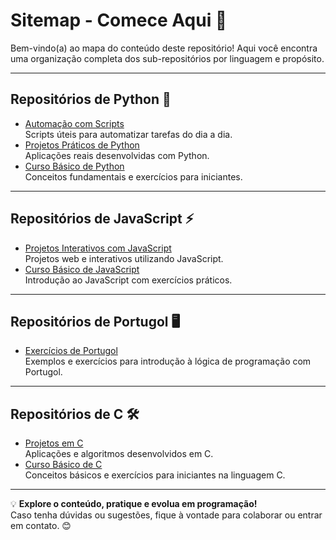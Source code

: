 
# **Sitemap - Comece Aqui** 🚀

Bem-vindo(a) ao mapa do conteúdo deste repositório! Aqui você encontra uma organização completa dos sub-repositórios por linguagem e propósito.

---

## **Repositórios de Python** 🐍
- [Automação com Scripts](https://github.com/Ridd1kulusC0d3r/Programming/tree/main/repos/python-scripts)  
  Scripts úteis para automatizar tarefas do dia a dia.
- [Projetos Práticos de Python](https://github.com/Ridd1kulusC0d3r/Programming/tree/main/repos/python-projects)  
  Aplicações reais desenvolvidas com Python.
- [Curso Básico de Python](https://github.com/Ridd1kulusC0d3r/Programming/tree/main/repos/python-basics)  
  Conceitos fundamentais e exercícios para iniciantes.

---

## **Repositórios de JavaScript** ⚡
- [Projetos Interativos com JavaScript](https://github.com/Ridd1kulusC0d3r/Programming/tree/main/repos/javascript-projects)  
  Projetos web e interativos utilizando JavaScript.
- [Curso Básico de JavaScript](https://github.com/Ridd1kulusC0d3r/Programming/tree/main/repos/javascript-basics)  
  Introdução ao JavaScript com exercícios práticos.

---

## **Repositórios de Portugol** 🖥️
- [Exercícios de Portugol](https://github.com/Ridd1kulusC0d3r/Programming/tree/main/repos/portugol-exercises)  
  Exemplos e exercícios para introdução à lógica de programação com Portugol.

---

## **Repositórios de C** 🛠️
- [Projetos em C](https://github.com/Ridd1kulusC0d3r/Programming/tree/main/repos/c-projects)  
  Aplicações e algoritmos desenvolvidos em C.
- [Curso Básico de C](https://github.com/Ridd1kulusC0d3r/Programming/tree/main/repos/c-basics)  
  Conceitos básicos e exercícios para iniciantes na linguagem C.

---

💡 **Explore o conteúdo, pratique e evolua em programação!**  
Caso tenha dúvidas ou sugestões, fique à vontade para colaborar ou entrar em contato. 😊


